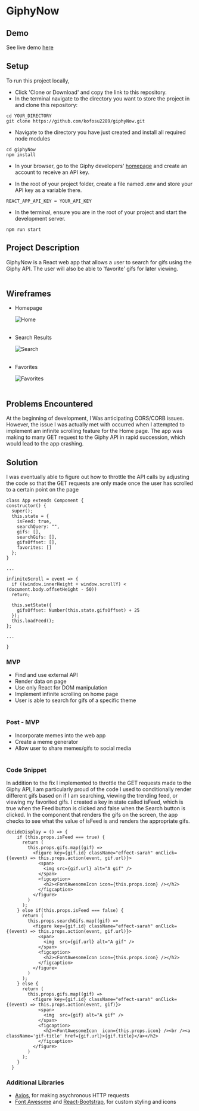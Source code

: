 # GiphyNow

## Demo

See live demo [here](http://giphynow.surge.sh/)

## Setup

To run this project locally,
- Click 'Clone or Download' and copy the link to this repository.
- In the terminal navigate to the directory you want to store the project in and clone this repository:
```shell
cd YOUR_DIRECTORY
git clone https://github.com/kofosu2289/giphyNow.git
```
- Navigate to the directory you have just created and install all required node modules
```shell
cd giphyNow
npm install
```
- In your browser, go to the Giphy developers' [homepage](https://developers.giphy.com/) and create an account to receive an API key.

- In the root of your project folder, create a file named .env and store your API key as a variable there.
```
REACT_APP_API_KEY = YOUR_API_KEY
``` 
- In the terminal, ensure you are in the root of your project and start the development server.
```
npm run start
```
## Project Description

GiphyNow is a React web app that allows a user to search for gifs using the Giphy API. The user will also be able to 'favorite' gifs for later viewing.<br><br>

## Wireframes

- Homepage
  
  ![Home](/wireframes/Home.png)<br><br>

- Search Results
  
  ![Search](/wireframes/Search.png)<br><br>

- Favorites
  
  ![Favorites](wireframes/Favorite.png)<br><br>

## Problems Encountered

  At the beginning of development, I Was anticipating CORS/CORB issues. However, the issue I was actually met with occurred when I attempted to implement am infinite scrolling feature for the Home page. The app was making to many GET request to the Giphy API in rapid succession, which would lead to the app crashing. 
  
## Solution
  I was eventually able to figure out how to throttle the API calls by adjusting the code so that the GET requests are only made once the user has scrolled to a certain point on the page

  ```
  class App extends Component {
  constructor() {
    super();
    this.state = {
      isFeed: true,
      searchQuery: "",
      gifs: [],
      searchGifs: [],
      gifsOffset: [],
      favorites: []
    };
  }

  ...

  infiniteScroll = event => {
    if ((window.innerHeight + window.scrollY) < (document.body.offsetHeight - 50))
    return;
    
    this.setState({
      gifsOffset: Number(this.state.gifsOffset) + 25
    });
    this.loadFeed();
  };

  ...

  }
  ```

### MVP

- Find and use external API
- Render data on page
- Use only React for DOM manipulation
- Implement infinite scrolling on home page
- User is able to search for gifs of a specific theme<br><br>

### Post - MVP

- Incorporate memes into the web app
- Create a meme generator
- Allow user to share memes/gifs to social media<br><br>

### Code Snippet

In addition to the fix I implemented to throttle the GET requests made to the Giphy API, I am particularly proud of the code I used to conditionally render different gifs based on if I am searching, viewing the trending feed, or viewing my favorited gifs. I created a key in state called isFeed, which is true when the Feed button is clicked and false when the Search button is clicked. In the component that renders the gifs on the screen, the app checks to see what the value of isFeed is and renders the appropriate gifs.

```
decideDisplay = () => {
    if (this.props.isFeed === true) {
      return (
        this.props.gifs.map((gif) =>
          <figure key={gif.id} className="effect-sarah" onClick={(event) => this.props.action(event, gif.url)}>
            <span>
              <img src={gif.url} alt="A gif" />
            </span>
            <figcaption>
              <h2><FontAwesomeIcon icon={this.props.icon} /></h2>
            </figcaption>
          </figure>
        )
      );
    } else if(this.props.isFeed === false) {
      return (
        this.props.searchGifs.map((gif) =>
          <figure key={gif.id} className="effect-sarah" onClick={(event) => this.props.action(event, gif.url)}>
            <span>
              <img  src={gif.url} alt="A gif" />
            </span>
            <figcaption>
              <h2><FontAwesomeIcon icon={this.props.icon} /></h2>
            </figcaption>
          </figure>
        )
      );
    } else {
      return (
        this.props.gifs.map((gif) =>
          <figure key={gif.id} className="effect-sarah" onClick={(event) => this.props.action(event, gif)}>
            <span>
              <img  src={gif} alt="A gif" />
            </span>
            <figcaption>
              <h2><FontAwesomeIcon  icon={this.props.icon} /><br /><a className='gif-title' href={gif.url}>{gif.title}</a></h2>
            </figcaption>
          </figure>
        )
      );
    }
  }
  ```

### Additional Libraries

- [Axios](http://https://www.npmjs.com/package/axios), for making asychronous HTTP requests
- [Font Awesome](https://www.npmjs.com/package/font-awesome) and [React-Bootstrap](https://www.npmjs.com/package/react-bootstrap), for custom styling and icons
